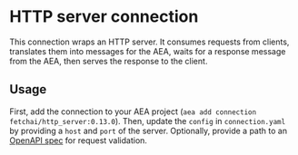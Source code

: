 # HTTP server connection

This connection wraps an HTTP server. It consumes requests from clients, translates them into messages for the AEA, waits for a response message from the AEA, then serves the response to the client.

## Usage

First, add the connection to your AEA project (`aea add connection fetchai/http_server:0.13.0`). Then, update the `config` in `connection.yaml` by providing a `host` and `port` of the server. Optionally, provide a path to an [OpenAPI spec](https://swagger.io/docs/specification/about/) for request validation.